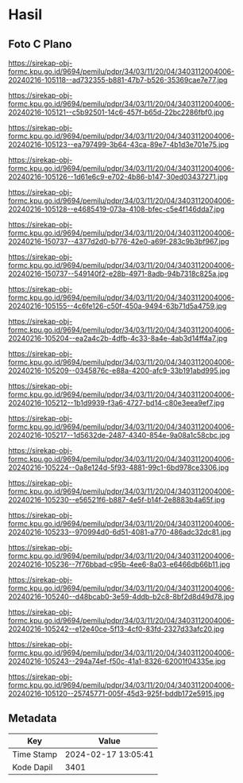 # Hasil

## Foto C Plano

https://sirekap-obj-formc.kpu.go.id/9694/pemilu/pdpr/34/03/11/20/04/3403112004006-20240216-105118--ad732355-b881-47b7-b526-35369cae7e77.jpg

https://sirekap-obj-formc.kpu.go.id/9694/pemilu/pdpr/34/03/11/20/04/3403112004006-20240216-105121--c5b92501-14c6-457f-b65d-22bc2286fbf0.jpg

https://sirekap-obj-formc.kpu.go.id/9694/pemilu/pdpr/34/03/11/20/04/3403112004006-20240216-105123--ea797499-3b64-43ca-89e7-4b1d3e701e75.jpg

https://sirekap-obj-formc.kpu.go.id/9694/pemilu/pdpr/34/03/11/20/04/3403112004006-20240216-105126--1d61e6c9-e702-4b86-b147-30ed03437271.jpg

https://sirekap-obj-formc.kpu.go.id/9694/pemilu/pdpr/34/03/11/20/04/3403112004006-20240216-105128--e4685419-073a-4108-bfec-c5e4f146dda7.jpg

https://sirekap-obj-formc.kpu.go.id/9694/pemilu/pdpr/34/03/11/20/04/3403112004006-20240216-150737--4377d2d0-b776-42e0-a69f-283c9b3bf967.jpg

https://sirekap-obj-formc.kpu.go.id/9694/pemilu/pdpr/34/03/11/20/04/3403112004006-20240216-150737--549140f2-e28b-4971-8adb-94b7318c825a.jpg

https://sirekap-obj-formc.kpu.go.id/9694/pemilu/pdpr/34/03/11/20/04/3403112004006-20240216-105155--4c6fe126-c50f-450a-9494-63b71d5a4759.jpg

https://sirekap-obj-formc.kpu.go.id/9694/pemilu/pdpr/34/03/11/20/04/3403112004006-20240216-105204--ea2a4c2b-4dfb-4c33-8a4e-4ab3d14ff4a7.jpg

https://sirekap-obj-formc.kpu.go.id/9694/pemilu/pdpr/34/03/11/20/04/3403112004006-20240216-105209--0345876c-e88a-4200-afc9-33b191abd995.jpg

https://sirekap-obj-formc.kpu.go.id/9694/pemilu/pdpr/34/03/11/20/04/3403112004006-20240216-105212--1b1d9939-f3a6-4727-bd14-c80e3eea9ef7.jpg

https://sirekap-obj-formc.kpu.go.id/9694/pemilu/pdpr/34/03/11/20/04/3403112004006-20240216-105217--1d5632de-2487-4340-854e-9a08a1c58cbc.jpg

https://sirekap-obj-formc.kpu.go.id/9694/pemilu/pdpr/34/03/11/20/04/3403112004006-20240216-105224--0a8e124d-5f93-4881-99c1-6bd978ce3306.jpg

https://sirekap-obj-formc.kpu.go.id/9694/pemilu/pdpr/34/03/11/20/04/3403112004006-20240216-105230--e56521f6-b887-4e5f-b14f-2e8883b4a65f.jpg

https://sirekap-obj-formc.kpu.go.id/9694/pemilu/pdpr/34/03/11/20/04/3403112004006-20240216-105233--970994d0-6d51-4081-a770-486adc32dc81.jpg

https://sirekap-obj-formc.kpu.go.id/9694/pemilu/pdpr/34/03/11/20/04/3403112004006-20240216-105236--7f76bbad-c95b-4ee6-8a03-e6466db66b11.jpg

https://sirekap-obj-formc.kpu.go.id/9694/pemilu/pdpr/34/03/11/20/04/3403112004006-20240216-105240--d48bcab0-3e59-4ddb-b2c8-8bf2d8d49d78.jpg

https://sirekap-obj-formc.kpu.go.id/9694/pemilu/pdpr/34/03/11/20/04/3403112004006-20240216-105242--e12e40ce-5f13-4cf0-83fd-2327d33afc20.jpg

https://sirekap-obj-formc.kpu.go.id/9694/pemilu/pdpr/34/03/11/20/04/3403112004006-20240216-105243--294a74ef-f50c-41a1-8326-62001f04335e.jpg

https://sirekap-obj-formc.kpu.go.id/9694/pemilu/pdpr/34/03/11/20/04/3403112004006-20240216-105120--25745771-005f-45d3-925f-bddb172e5915.jpg


## Metadata

| Key        | Value               |
| ---------- | ------------------- |
| Time Stamp | 2024-02-17 13:05:41 |
| Kode Dapil | 3401                |



